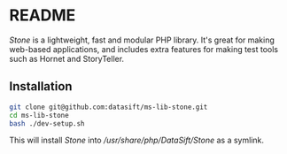 # README

_Stone_ is a lightweight, fast and modular PHP library. It's great for making web-based applications, and includes extra features for making test tools such as Hornet and StoryTeller.

## Installation

``` bash
git clone git@github.com:datasift/ms-lib-stone.git
cd ms-lib-stone
bash ./dev-setup.sh
```

This will install _Stone_ into _/usr/share/php/DataSift/Stone_ as a symlink.